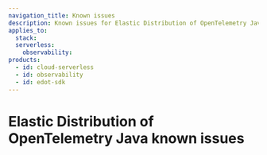 ```yaml
---
navigation_title: Known issues 
description: Known issues for Elastic Distribution of OpenTelemetry Java.
applies_to:
  stack:
  serverless:
    observability:
products:
  - id: cloud-serverless
  - id: observability
  - id: edot-sdk
---
```


# Elastic Distribution of OpenTelemetry Java known issues

